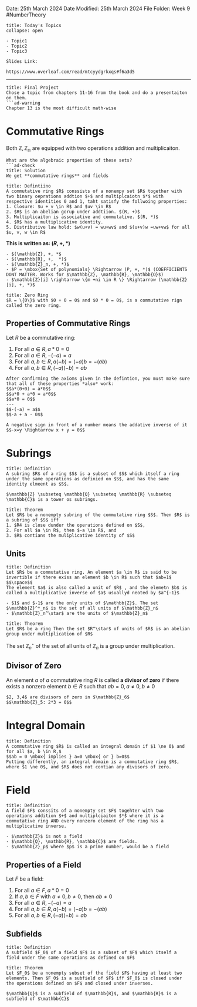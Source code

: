 Date: 25th March 2024
Date Modified: 25th March 2024
File Folder: Week 9
#NumberTheory

```ad-abstract
title: Today's Topics
collapse: open

- Topic1
- Topic2
- Topic3

```

```ad-important
Slides Link:

https://www.overleaf.com/read/mtcyydgrkxqs#f6a3d5
```

--- 
```ad-important
title: Final Project
Chose a topic from chapters 11-16 from the book and do a presentaiton on them.
```ad-warning
Chapter 13 is the most difficult math-wise
```

# Commutative Rings

Both $\mathbb{Z}, \mathbb{Z_n}$ are equipped with two operations addition and multiplicaiton.

```ad-question
What are the algebraic properties of these sets?
```ad-check
title: Solution
We get **commutative rings** and fields
```

```ad-summary
title: Defintiino
A commutative ring $R$ conssists of a nonempy set $R$ together with two binary oeprations addtion $+$ and multiplcaiotn $*$ with respective identities 0 and 1, taht satisfy the follwoing properties:
1. Closure: $u + v \in R$ and $uv \in R$
2. $R$ is an abelian gorup under addtiion. $(R, +)$
3. Multiplicaiton is associative and commutative. $(R, *)$
4. $R$ has a multiplicative identity.
5. Distributive law hold: $w(u+v) = wu+wv$ and $(u+v)w =uw+vw$ for all $u, v, w \in R$
```

**This is written as: $(R, +, *)$**

```ad-example
- $(\mathbb{Z}, +, *$
- $(\mathbb{R}, +,  *)$
- $(\mathbb{Z}_n, +, *)$
- $P = \mbox{Set of polynomials} \Rightarrow (P, +, *)$ (COEFFICIENTS DONT MATTER. Works for $\mathbb{Z}, \mathbb{R}, \mathbb{Q}$)
- $\mathbb{Z}[i] \rightarrow \{m +ni \in R \} \Rightarrow (\mathbb{Z}[i], +, *)$
```

```ad-example
title: Zero Ring
$R = \{0\}$ with $0 + 0 = 0$ and $0 * 0 = 0$, is a commutative rign called the zero ring.
```

## Properties of Commutative Rings

Let $R$ be a commutative ring:
1. For all $a \in R, a * 0 =0$
2. For all $a \in R, -(-a) = a$
3. For all $a, b \in R, a(-b) = (-a)b = -(ab)$
4. For all $a, b \in R, (-a)(-b) = ab$

```ad-important
After confirming the axioms given in the defintion, you must make sure that all of these properties *also* work:
$$a*(0+0) = a*0$$
$$a*0 + a*0 = a*0$$
$$a*0 = 0$$
---
$$-(-a) = a$$
$$-a + a - 0$$
```

```ad-note
A negative sign in front of a number means the addative inverse of it
$$-x=y \Rightarrow x + y = 0$$
```

# Subrings

```ad-summary
title: Definition
A subring $R$ of a ring $S$ is a subset of $S$ which itself a ring under the same operations as definied on $S$, and has the same identity elmeent as $S$.
```

```ad-example
$\mathbb{Z} \subseteq \mathbb{Q} \subseteq \mathbb{R} \subseteq \mathbb{C}$ is a tower os subrings.
```

```ad-important
title: Theorem
Let $R$ be a nonempty subring of the commutative ring $S$. Then $R$ is a subring of $S$ iff
1. $R4 is close dunder the operations defined on $S$,
2. For all $a \in R$, then $-a \in R$, and
3. $R$ contians the muliplicative identity of $S$
```

## Units

```ad-summary
title: Definition
Let $R$ be a commutative ring. An element $a \in R$ is said to be invertible if there exiss an element $b \in R$ such that $ab=1$
$$\space$$
The element $a$ is also called a unit of $R$ , and the elemetn $b$ is called a multiplicative inverse of $a$ usuallyd neoted by $a^{-1}$
```

```ad-example
- $1$ and $-1$ are the only units of $\mathbb{Z}$. The set $\mathbb{Z}^*_n$ is the set of all units of $\mathbb{Z}_n$
- $\mathbb{Z}_n^\star$ are the units of $\mathbb{Z}_n$
```

```ad-important
title: Theorem
Let $R$ be a ring Then the set $R^\star$ of units of $R$ is an abelian group under multiplication of $R$
```

The set $\mathbb{Z}_n^\star$ of the set of all units of $\mathbb{Z}_n$ is a group under multiplication.
## Divisor of Zero

An element $a$ of $a$ commutative ring $R$ is called **a divisor of zero** if there exists a nonzero element $b \in R$ such that $ab=0, a \ne 0, b \ne 0$

```ad-example
$2, 3,4$ are divisors of zero in $\mathbb{Z}_6$
$$\mathbb{Z}_5: 2*3 = 0$$
```

# Integral Domain

```ad-summary
title: Definition
A commutative ring $R$ is called an integral domain if $1 \ne 0$ and for all $a, b \in R,$
$$ab = 0 \mbox{ implies } a=0 \mbox{ or } b=0$$
Putting differently, an integral domain is a commutative ring $R$, where $1 \ne 0$, and $R$ does not contian any divisors of zero.
```

# Field

```ad-summary
title: Definition
A field $F$ conssits of a nonempty set $F$ togehter with two operations addition $+$ and multiplciaiton $*$ where it is a commutative ring AND every nonzero element of the ring has a multiplicative inverse.
```

```ad-example
- $\mathbb{Z}$ is not a field
- $\mathbb{Q}, \mathbb{R}, \mathbb{C}$ are fields.
- $\mathbb{Z}_p$ where $p$ is a prime number, would be a field 
```

## Properties of a Field

Let $F$ be a  field:
1. For all $a \in F, a * 0 =0$
2. If $a, b \in F$ with $a \ne 0, b \ne 0$, then $ab \ne 0$
3. For all $a \in R, -(-a) = a$
4. For all $a, b \in R, a(-b) = (-a)b = -(ab)$
5. For all $a, b \in R, (-a)(-b) = ab$

## Subfields

```ad-summary
title: Definition
A subfield $F_0$ of a field $F$ is a subset of $F$ which itself a field under the same operations as defined on $F$
```

```ad-important
title: Theorem
Let $F_0$ be a nonempty subset of the field $F$ having at least two elements. Then $F_0$ is a subfield of $F$ iff $F_0$ is closed under the operations defined on $F$ and closed under inverses.
```

```ad-example
$\mathbb{Q}$ is a subfield of $\mathbb{R}$, and $\mathbb{R}$ is a subfield of $\mathbb{C}$
```



